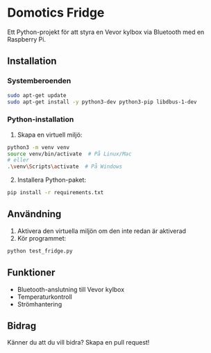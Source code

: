 # Domotics Fridge

Ett Python-projekt för att styra en Vevor kylbox via Bluetooth med en Raspberry Pi.

## Installation

### Systemberoenden
```bash
sudo apt-get update
sudo apt-get install -y python3-dev python3-pip libdbus-1-dev
```

### Python-installation
1. Skapa en virtuell miljö:
```bash
python3 -m venv venv
source venv/bin/activate  # På Linux/Mac
# eller
.\venv\Scripts\activate  # På Windows
```

2. Installera Python-paket:
```bash
pip install -r requirements.txt
```

## Användning
1. Aktivera den virtuella miljön om den inte redan är aktiverad
2. Kör programmet:
```bash
python test_fridge.py
```

## Funktioner
- Bluetooth-anslutning till Vevor kylbox
- Temperaturkontroll
- Strömhantering

## Bidrag
Känner du att du vill bidra? Skapa en pull request!